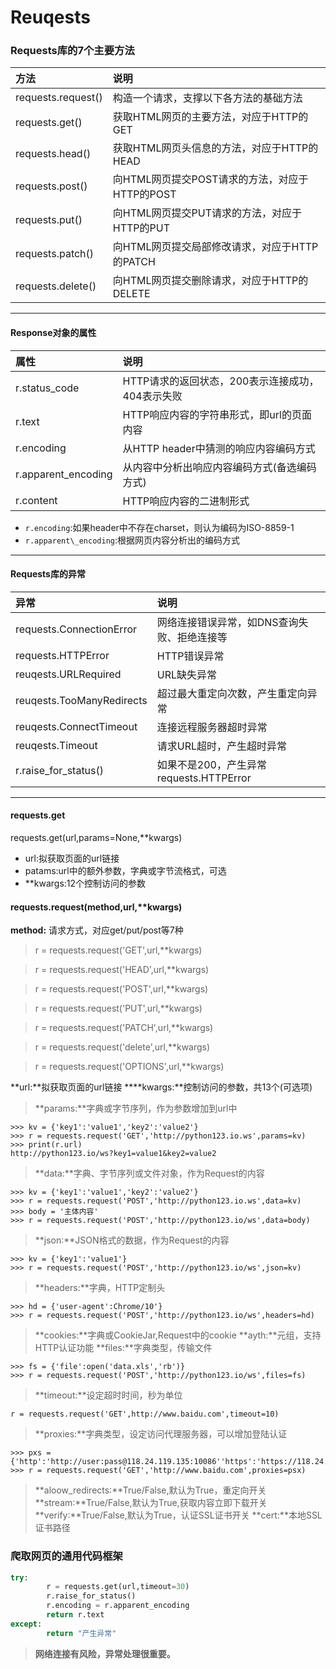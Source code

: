 # Reuqests
### Requests库的7个主要方法

| 方法 | 说明 |
| :- | :- |
| requests.request() | 构造一个请求，支撑以下各方法的基础方法 |
| requests.get() | 获取HTML网页的主要方法，对应于HTTP的GET |
| requests.head() | 获取HTML网页头信息的方法，对应于HTTP的HEAD |
| requests.post() | 向HTML网页提交POST请求的方法，对应于HTTP的POST |
| requests.put() | 向HTML网页提交PUT请求的方法，对应于HTTP的PUT |
| requests.patch() | 向HTML网页提交局部修改请求，对应于HTTP的PATCH |
| requests.delete() | 向HTML网页提交删除请求，对应于HTTP的DELETE |
---
#### Response对象的属性
| 属性 | 说明 |
| :- | :- |
| r.status\_code | HTTP请求的返回状态，200表示连接成功，404表示失败 |
| r.text | HTTP响应内容的字符串形式，即url的页面内容 |
| r.encoding | 从HTTP header中猜测的响应内容编码方式  |
| r.apparent\_encoding | 从内容中分析出响应内容编码方式(备选编码方式) |
| r.content | HTTP响应内容的二进制形式 |

- `r.encoding`:如果header中不存在charset，则认为编码为ISO-8859-1
- `r.apparent\_encoding`:根据网页内容分析出的编码方式
---
#### Requests库的异常
| 异常 | 说明 |
| :- | :- |
| requests.ConnectionError | 网络连接错误异常，如DNS查询失败、拒绝连接等 |
| requests.HTTPError | HTTP错误异常 |
| reuqests.URLRequired | URL缺失异常 |
| reuqests.TooManyRedirects | 超过最大重定向次数，产生重定向异常 |
| reuqests.ConnectTimeout | 连接远程服务器超时异常 |
| reuqests.Timeout | 请求URL超时，产生超时异常 |
| r.raise\_for\_status() | 如果不是200，产生异常requests.HTTPError |
---
#### requests.get
requests.get(url,params=None,\*\*kwargs)
- url:拟获取页面的url链接
- patams:url中的额外参数，字典或字节流格式，可选
- \*\*kwargs:12个控制访问的参数

#### requests.request(method,url,\*\*kwargs)
__method:__ 请求方式，对应get/put/post等7种
> r = requests.request('GET',url,\*\*kwargs)

> r = requests.request('HEAD',url,\*\*kwargs)

> r = requests.request('POST',url,\*\*kwargs)

> r = requests.request('PUT',url,\*\*kwargs)

> r = requests.request('PATCH',url,\*\*kwargs)

> r = requests.request('delete',url,\*\*kwargs)

> r = requests.request('OPTIONS',url,\*\*kwargs)

**url:**拟获取页面的url链接
**\*\*kwargs:**控制访问的参数，共13个(可选项)
> **params:**字典或字节序列，作为参数增加到url中
```
>>> kv = {'key1':'value1','key2':'value2'}
>>> r = requests.request('GET','http://python123.io.ws',params=kv)
>>> print(r.url)
http://python123.io/ws?key1=value1&key2=value2
```
> **data:**字典、字节序列或文件对象，作为Request的内容
```
>>> kv = {'key1':'value1','key2':'value2'}
>>> r = requests.request('POST','http://python123.io.ws',data=kv)
>>> body = '主体内容' 
>>> r = requests.request('POST','http://python123.io/ws',data=body)
```
> **json:**JSON格式的数据，作为Request的内容
```
>>> kv = {'key1':'value1'}
>>> r = requests.request('POST','http://python123.io/ws',json=kv)
```
> **headers:**字典，HTTP定制头
```
>>> hd = {'user-agent':Chrome/10'}
>>> r = requests.request('POST','http://python123.io/ws',headers=hd)
```
> **cookies:**字典或CookieJar,Request中的cookie
> **ayth:**元组，支持HTTP认证功能
> **files:**字典类型，传输文件
```
>>> fs = {'file':open('data.xls','rb')}
>>> r = requests.request('POST','http://python123.io/ws',files=fs)
```
> **timeout:**设定超时时间，秒为单位
```
r = requests.request('GET',http://www.baidu.com',timeout=10)
```
> **proxies:**字典类型，设定访问代理服务器，可以增加登陆认证
```
>>> pxs = {'http':'http://user:pass@118.24.119.135:10086''https':'https://118.24.119.135'}
>>> r = requests.request('GET','http://www.baidu.com',proxies=psx)
```
> **aloow\_redirects:**True/False,默认为True，重定向开关
> **stream:**True/False,默认为True,获取内容立即下载开关
> **verify:**True/False,默认为True，认证SSL证书开关
> **cert:**本地SSL证书路径

### 爬取网页的通用代码框架
```python
try:
        r = requests.get(url,timeout=30)
        r.raise_for_status()
        r.encoding = r.apparent_encoding
        return r.text
except:
        return "产生异常"
```        
> **网络连接有风险，异常处理很重要。**
